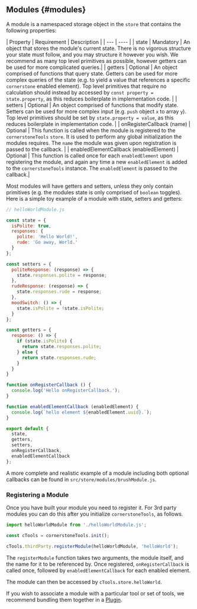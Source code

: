 ## Modules {#modules}

A module is a namespaced storage object in the `store` that contains the following properties:

| Property | Requirement | Description |
| --- | ---- |
| state | Mandatory | An object that stores the module's current state. There is no vigorous structure your state must follow, and you may structure it however you wish. We recommend as many top level primitives as possible, however getters can be used for more complicated queries.|
| getters | Optional | An object comprised of functions that query state. Getters can be used for more complex queries of the state (e.g. to yield a value that references a specific `cornerstone` enabled element). Top level primitives that require no calculation should instead by accessed by `const property = state.property`, as this reduces boilerplate in implementation code. |
| setters | Optional | An object comprised of functions that modify state. Setters can be used for more complex input (e.g. `push` object `x` to array `y`). Top level primitives should be set by `state.property = value`, as this reduces boilerplate in implementation code. |
| onRegisterCallback (name) | Optional | This function is called when the module is registered to the `cornerstoneTools` `store`. It is used to perform any global initialization the modules requires. The `name` the module was given upon registration is passed to the callback. |
| enabledElementCallback (enabledElement) | Optional | This function is called once for each `enabledElement` upon registering the module, and again any time a new `enabledElement` is added to the `cornerstoneTools` instance. The `enabledElement` is passed to the callback.|

Most modules will have getters and setters, unless they only contain primitives (e.g. the modules state is only comprised of `boolean` toggles). Here is a simple toy example of a module with state, setters and getters:

```js
// helloWorldModule.js

const state = {
  isPolite: true,
  responses: {
    polite: 'Hello World!',
    rude: 'Go away, World.'
  }
};

const setters = {
  politeResponse: (response) => {
    state.responses.polite = response;
  },
  rudeResponse: (response) => {
    state.responses.rude = response;
  },
  moodSwitch: () => {
    state.isPolite = !state.isPolite;
  }
};

const getters = {
  response: () => {
    if (state.isPolite) {
      return state.responses.polite;
    } else {
      return state.responses.rude;
    }
  }
}

function onRegisterCallback () {
  console.log('Hello onRegisterCallback.');
}

function enabledElementCallback (enabledElement) {
  console.log(`hello element ${enabledElement.uuid}.`);
}

export default {
  state,
  getters,
  setters,
  onRegisterCallback,
  enabledElementCallback
};
```

A more complete and realistic example of a module including both optional callbacks can be found in `src/store/modules/brushModule.js`.

### Registering a Module

Once you have built your module you need to register it. For 3rd party modules you can do this after you initialize `cornerstoneTools`, as follows.

```js
import helloWorldModule from './helloWorldModule.js';

const cTools = cornerstoneTools.init();

cTools.thirdParty.registerModule(helloWorldModule, 'helloWorld');
```

The `registerModule` function takes two arguments, the module itself, and the name for it to be referenced by. Once registered, `onRegisterCallback` is called once, followed by `enabledElementCallback` for each enabled element.

The module can then be accessed by `cTools.store.helloWorld`.

If you wish to associate a module with a particular tool or set of tools, we recommend bundling them together in a [Plugin](index.md#plugins).
